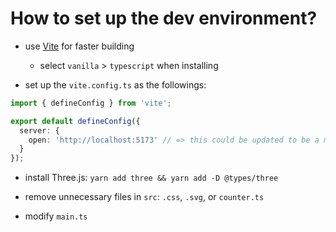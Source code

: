# How to set up the dev environment?
- use [Vite](https://vitejs.dev/) for faster building
  - select `vanilla` > `typescript` when installing

- set up the `vite.config.ts` as the followings:

```ts
import { defineConfig } from 'vite';

export default defineConfig({
  server: {
    open: 'http://localhost:5173' // => this could be updated to be a more sophisticated config
  }
});
```

- install Three.js: `yarn add three && yarn add -D @types/three`

- remove unnecessary files in `src`: `.css`, `.svg`, or `counter.ts`
- modify `main.ts`